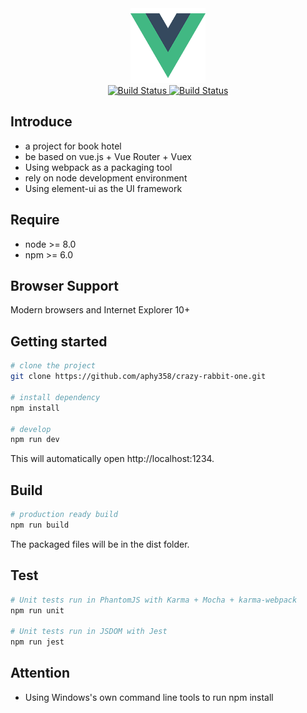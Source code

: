 <div align=center>
	<img src="./src/assets/logo.png" width="120" height="120" alt=""/>
</div>

<div align=center>
	<a href="https://travis-ci.org/aphy358/crazy-rabbit-one">
		<img src="https://travis-ci.org/aphy358/crazy-rabbit-one.svg?branch=master" alt="Build Status"/>
	</a>
	<a href="https://coveralls.io/github/aphy358/crazy-rabbit-one">
		<img src="https://coveralls.io/repos/github/aphy358/crazy-rabbit-one/badge.svg" alt="Build Status"/>
	</a>
</div>




## Introduce
* a project for book hotel
* be based on vue.js + Vue Router + Vuex
* Using webpack as a packaging tool
* rely on node development environment
* Using element-ui as the UI framework

## Require
* node >= 8.0
* npm >= 6.0

## Browser Support
Modern browsers and Internet Explorer 10+

## Getting started

```bash
# clone the project
git clone https://github.com/aphy358/crazy-rabbit-one.git

# install dependency
npm install

# develop
npm run dev
```

This will automatically open http://localhost:1234.

## Build
```bash
# production ready build
npm run build
```

The packaged files will be in the dist folder.

## Test
```bash
# Unit tests run in PhantomJS with Karma + Mocha + karma-webpack
npm run unit

# Unit tests run in JSDOM with Jest
npm run jest
```

## Attention
* Using Windows's own command line tools to run npm install